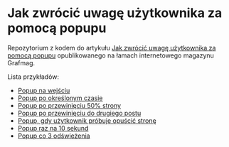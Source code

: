 # Jak zwrócić uwagę użytkownika za pomocą popupu

Repozytorium z kodem do artykułu [Jak zwrócić uwagę użytkownika za pomocą popupu](http://grafmag.pl/artykuly/jak-zwrocic-uwage-uzytkownika-za-pomoca-popupu/) opublikowanego na łamach internetowego magazynu Grafmag.

Lista przykładów:

* [Popup na wejściu](http://htulibacki.github.io/grafmag-popup/on-entrance.html)
* [Popup po określonym czasie](http://htulibacki.github.io/grafmag-popup/on-entrance-timeout.html)
* [Popup po przewinięciu 50% strony](http://htulibacki.github.io/grafmag-popup/on-50p-scroll.html)
* [Popup po przewinięciu do drugiego postu](http://htulibacki.github.io/grafmag-popup/on-second-post-scroll.html)
* [Popup, gdy użytkownik próbuje opuścić stronę](http://htulibacki.github.io/grafmag-popup/on-exit.html)
* [Popup raz na 10 sekund](http://htulibacki.github.io/grafmag-popup/on-entrance-timeout-once.html)
* [Popup co 3 odświeżenia](http://htulibacki.github.io/grafmag-popup/on-entrance-timeout-on-three.html)